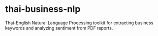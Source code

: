 # thai-business-nlp
Thai-English Natural Language Processing toolkit for extracting business keywords and analyzing sentiment from PDF reports.
